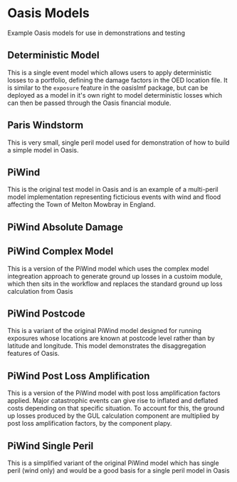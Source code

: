 # Oasis Models
Example Oasis models for use in demonstrations and testing


## Deterministic Model
This is a single event model which allows users to apply deterministic losses to a portfolio, defining the damage factors in the OED location file. It is similar to the `exposure` feature in the oasislmf package, but can be deployed as a model in it's own right to model deterministic losses which can then be passed through the Oasis financial module.

## Paris Windstorm
This is very small, single peril model used for demonstration of how to build a simple model in Oasis.

## PiWind
This is the original test model in Oasis and is an example of a multi-peril model implementation representing ficticious events with wind and flood affecting the Town of Melton Mowbray in England.

## PiWind Absolute Damage


## PiWind Complex Model
This is a version of the PiWind model which uses the complex model integreation approach to generate ground up losses in a custoim module, which then sits in the workflow and replaces the standard ground up loss calculation from Oasis

## PiWind Postcode
This is a variant of the original PiWind model designed for running exposures whose locations are known at postcode level rather than by latitude and longitude. This model demonstrates the disaggregation features of Oasis.

## PiWind Post Loss Amplification
This is a version of the PiWind model with post loss amplification factors applied. Major catastrophic events can give rise to inflated and deflated costs depending on that specific situation. To account for this, the ground up losses produced by the GUL calculation component are multiplied by post loss amplification factors, by the component plapy.

## PiWind Single Peril
This is a simplified variant of the original PiWind model which has single peril (wind only) and would be a good basis for a single peril model in Oasis
